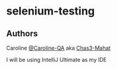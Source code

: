 # selenium-testing

## Authors
Caroline [@Caroline-QA](https://github.com/CarolineS-QA) aka [Chas3-Mahat](https://github.com/Chas3-Mahat)

I will be using IntelliJ Ultimate as my IDE
